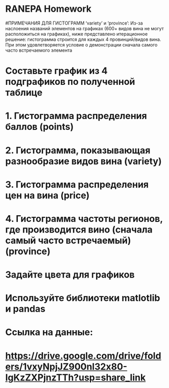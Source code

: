 # RANEPA Homework
#ПРИМЕЧАНИЯ ДЛЯ ГИСТОГРАММ ‘variety’ и ‘province’:
Из-за наслоения названий элементов на графиках (600+ видов вина не могут расположиться на графиках), ниже представлено итерационное решение: гистограмма строится для каждых 4 провинций/видов вина. При этом удовлетворяется условие о демонстрации сначала самого часто встречаемого элемента

# Составьте график из 4 подграфиков по полученной таблице
# 1. Гистограмма распределения баллов (points) 
# 2. Гистограмма, показывающая разнообразие видов вина (variety)
# 3. Гистограмма распределения цен на вина (price)
# 4. Гистограмма частоты регионов, где производится вино (сначала самый часто встречаемый) (province)
# Задайте цвета для графиков
# Используйте библиотеки matlotlib и pandas
# Ссылка на данные:
# https://drive.google.com/drive/folders/1vxyNpjJZ900nl32x80-IgKzZXPjnzTTh?usp=share_link
